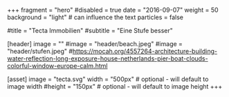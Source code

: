 +++
fragment = "hero"
#disabled = true
date = "2016-09-07"
weight = 50
background = "light" # can influence the text <colgroup></colgroup>
particles = false

#title = "Tecta Immobilien"
#subtitle = "Eine Stufe besser"

[header]
  image = ""
  #image = "header/beach.jpeg"
  #image = "header/stufen.jpeg"
  #https://mocah.org/4557264-architecture-building-water-reflection-long-exposure-house-netherlands-pier-boat-clouds-colorful-window-europe-calm.html

[asset]
  image = "tecta.svg"
  width = "500px" # optional - will default to image width
  #height = "150px" # optional - will default to image height
+++
